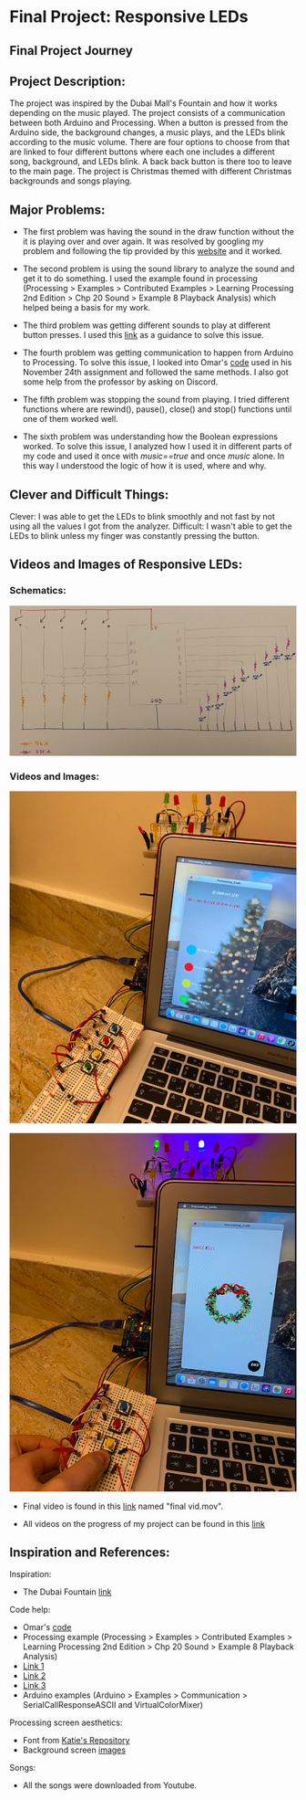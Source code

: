 # Final Project: Responsive LEDs

## Final Project Journey

## Project Description:

The project was inspired by the Dubai Mall's Fountain and how it works depending on the music played. The project consists of a communication between both Arduino and Processing. When a button is pressed from the Arduino side, the background changes, a music plays, and the LEDs blink according to the music volume. There are four options to choose from that are linked to four different buttons where each one includes a different song, background, and LEDs blink. A back back button is there too to leave to the main page. The project is Christmas themed with different Christmas backgrounds and songs playing.

## Major Problems:

- The first problem was having the sound in the draw function without the it is playing over and over again. It was resolved by googling my problem and following the tip provided by this [website](https://stackoverflow.com/questions/40712592/how-to-use-play-inside-draw-in-processing-3) and it worked.

- The second problem is using the sound library to analyze the sound and get it to do something. I used the example found in processing (Processing > Examples > Contributed Examples > Learning Processing 2nd Edition > Chp 20 Sound > Example 8 Playback Analysis) which helped being a basis for my work.

- The third problem was getting different sounds to play at different button presses. I used this [link](https://stackoverflow.com/questions/17556228/how-to-play-only-one-audio-file-at-a-time-in-minim) as a guidance to solve this issue.

- The fourth problem was getting communication to happen from Arduino to Processing. To solve this issue, I looked into Omar's [code](https://github.com/soablackwhite/Intro-to-IM/blob/master/Nov24th/multiplayer.pde) used in his November 24th assignment and followed the same methods. I also got some help from the professor by asking on Discord.

- The fifth problem was stopping the sound from playing. I tried different functions where are rewind(), pause(), close() and stop() functions until one of them worked well.

- The sixth problem was understanding how the Boolean expressions worked. To solve this issue, I analyzed how I used it in different parts of my code and used it once with *music==true* and once *music* alone. In this way I understood the logic of how it is used, where and why.

## Clever and Difficult Things:

Clever: I was able to get the LEDs to blink smoothly and not fast by not using all the values I got from the analyzer.
Difficult: I wasn't able to get the LEDs to blink unless my finger was constantly pressing the button.

## Videos and Images of Responsive LEDs:

### Schematics:

![](img8.png)

### Videos and Images:

![](img9.png)

![](img10.png)

- Final video is found in this [link](https://drive.google.com/drive/folders/17WSPBS9ddPIl0PlMjBwxAdKnHRF7-Zk8?usp=sharing) named "final vid.mov".

- All videos on the progress of my project can be found in this [link](https://drive.google.com/drive/folders/17WSPBS9ddPIl0PlMjBwxAdKnHRF7-Zk8?usp=sharing)

## Inspiration and References:

Inspiration:

- The Dubai Fountain [link](https://www.burjkhalifa.ae/en/downtown-dubai/the-dubai-fountain/)

Code help:

- Omar's [code](https://github.com/soablackwhite/Intro-to-IM/blob/master/Nov24th/multiplayer.pde)
- Processing example (Processing > Examples > Contributed Examples > Learning Processing 2nd Edition > Chp 20 Sound > Example 8 Playback Analysis)
- [Link 1](https://stackoverflow.com/questions/17556228/how-to-play-only-one-audio-file-at-a-time-in-minim)
- [Link 2](https://stackoverflow.com/questions/40712592/how-to-use-play-inside-draw-in-processing-3)
- [Link 3](http://code.compartmental.net/minim/beatdetect_class_beatdetect.html)
- Arduino examples (Arduino > Examples > Communication > SerialCallResponseASCII and VirtualColorMixer)

Processing screen aesthetics:

- Font from [Katie's Repository](https://github.com/katieferreol/introduction-to-interactive-media/tree/master/october%206/data)
- Background screen [images](https://www.pinterest.com/pin/598908450436598726/)

Songs:

- All the songs were downloaded from Youtube.
